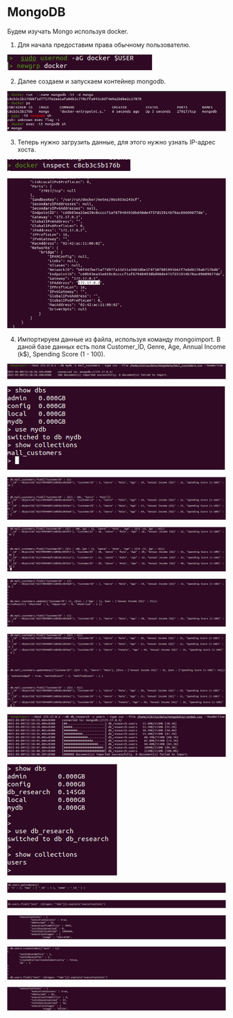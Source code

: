 # MongoDB

Будем изучать Mongo используя docker.

1. Для начала предоставим права обычному пользователю.

![alt text](https://github.com/AkshaevNikita/MongoDB/blob/main/pic1.jpg?raw=true)

2. Далее создаем и запускаем контейнер mongodb.

![alt text](https://github.com/AkshaevNikita/MongoDB/blob/main/pic2.jpg?raw=true)

3. Теперь нужно загрузить данные, для этого нужно узнать IP-адрес хоста.

![alt text](https://github.com/AkshaevNikita/MongoDB/blob/main/pic4.jpg?raw=true)

![alt text](https://github.com/AkshaevNikita/MongoDB/blob/main/pic5.jpg?raw=true)

4. Импортируем данные из файла, используя команду mongoimport. В даной базе данных есть поля Customer_ID, Genre, Age, Annual Income (k$), Spending Score (1 - 100).

![alt text](https://github.com/AkshaevNikita/MongoDB/blob/main/pic6.jpg?raw=true)

![alt text](https://github.com/AkshaevNikita/MongoDB/blob/main/pic7.jpg?raw=true)

![alt text](https://github.com/AkshaevNikita/MongoDB/blob/main/pic8.jpg?raw=true)

![alt text](https://github.com/AkshaevNikita/MongoDB/blob/main/pic9.jpg?raw=true)

![alt text](https://github.com/AkshaevNikita/MongoDB/blob/main/pic10.jpg?raw=true)

![alt text](https://github.com/AkshaevNikita/MongoDB/blob/main/pic11.jpg?raw=true)

![alt text](https://github.com/AkshaevNikita/MongoDB/blob/main/pic12.jpg?raw=true)

![alt text](https://github.com/AkshaevNikita/MongoDB/blob/main/pic13.jpg?raw=true)

![alt text](https://github.com/AkshaevNikita/MongoDB/blob/main/pic14.jpg?raw=true)

![alt text](https://github.com/AkshaevNikita/MongoDB/blob/main/pic18.jpg?raw=true)

![alt text](https://github.com/AkshaevNikita/MongoDB/blob/main/pic15.jpg?raw=true)

![alt text](https://github.com/AkshaevNikita/MongoDB/blob/main/pic16.jpg?raw=true)

![alt text](https://github.com/AkshaevNikita/MongoDB/blob/main/pic17.jpg?raw=true)

